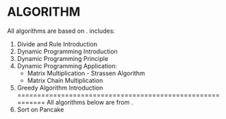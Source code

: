 # ALGORITHM
All algorithms are based on <Introduction to Algorithms>.
includes:
1. Divide and Rule Introduction
2. Dynamic Programming Introduction
3. Dynamic Programming Principle
4. Dynamic Programming Application:
   - Matrix Multiplication - Strassen Algorithm
   - Matrix Chain Multiplication
5. Greedy Algorithm Introduction
==========================================================
All algorithms below are from <Beauty of Programming>.
1. Sort on Pancake

